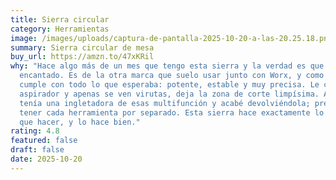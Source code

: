 ```yaml
---
title: Sierra circular
category: Herramientas
image: /images/uploads/captura-de-pantalla-2025-10-20-a-las-20.25.18.png
summary: Sierra circular de mesa
buy_url: https://amzn.to/47xKRil
why: "Hace algo más de un mes que tengo esta sierra y la verdad es que estoy
  encantado. Es de la otra marca que suelo usar junto con Worx, y como siempre,
  cumple con todo lo que esperaba: potente, estable y muy precisa. Le conecté un
  aspirador y apenas se ven virutas, deja la zona de corte limpísima. Antes
  tenía una ingletadora de esas multifunción y acabé devolviéndola; prefiero
  tener cada herramienta por separado. Esta sierra hace exactamente lo que tiene
  que hacer, y lo hace bien."
rating: 4.8
featured: false
draft: false
date: 2025-10-20
---
```

